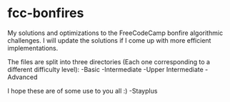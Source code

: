 # fcc-bonfires
My solutions and optimizations to the FreeCodeCamp bonfire algorithmic challenges. I will update the solutions if I come up with more efficient implementations.

The files are split into three directories (Each one corresponding to a different difficulty level):
-Basic
-Intermediate
-Upper Intermediate
-Advanced

I hope these are of some use to you all :)
-Stayplus
